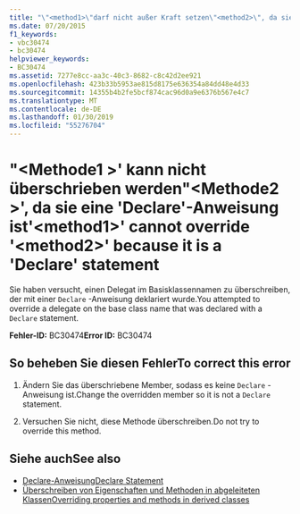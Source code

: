 ```yaml
---
title: "\"<method1>\"darf nicht außer Kraft setzen\"<method2>\", da sie eine 'Declare'-Anweisung ist"
ms.date: 07/20/2015
f1_keywords:
- vbc30474
- bc30474
helpviewer_keywords:
- BC30474
ms.assetid: 7277e8cc-aa3c-40c3-8682-c8c42d2ee921
ms.openlocfilehash: 423b33b5953ae815d8175e636354a84dd48e4d33
ms.sourcegitcommit: 14355b4b2fe5bcf874cac96d0a9e6376b567e4c7
ms.translationtype: MT
ms.contentlocale: de-DE
ms.lasthandoff: 01/30/2019
ms.locfileid: "55276704"
---
```

# <a name="method1-cannot-override-method2-because-it-is-a-declare-statement"></a><span data-ttu-id="54827-102">"\<Methode1 >' kann nicht überschrieben werden"\<Methode2 >', da sie eine 'Declare'-Anweisung ist</span><span class="sxs-lookup"><span data-stu-id="54827-102">'\<method1>' cannot override '\<method2>' because it is a 'Declare' statement</span></span>
<span data-ttu-id="54827-103">Sie haben versucht, einen Delegat im Basisklassennamen zu überschreiben, der mit einer `Declare` -Anweisung deklariert wurde.</span><span class="sxs-lookup"><span data-stu-id="54827-103">You attempted to override a delegate on the base class name that was declared with a `Declare` statement.</span></span>  
  
 <span data-ttu-id="54827-104">**Fehler-ID:** BC30474</span><span class="sxs-lookup"><span data-stu-id="54827-104">**Error ID:** BC30474</span></span>  
  
## <a name="to-correct-this-error"></a><span data-ttu-id="54827-105">So beheben Sie diesen Fehler</span><span class="sxs-lookup"><span data-stu-id="54827-105">To correct this error</span></span>  
  
1.  <span data-ttu-id="54827-106">Ändern Sie das überschriebene Member, sodass es keine `Declare` -Anweisung ist.</span><span class="sxs-lookup"><span data-stu-id="54827-106">Change the overridden member so it is not a `Declare` statement.</span></span>  
  
2.  <span data-ttu-id="54827-107">Versuchen Sie nicht, diese Methode überschreiben.</span><span class="sxs-lookup"><span data-stu-id="54827-107">Do not try to override this method.</span></span>  
  
## <a name="see-also"></a><span data-ttu-id="54827-108">Siehe auch</span><span class="sxs-lookup"><span data-stu-id="54827-108">See also</span></span>
- [<span data-ttu-id="54827-109">Declare-Anweisung</span><span class="sxs-lookup"><span data-stu-id="54827-109">Declare Statement</span></span>](../../visual-basic/language-reference/statements/declare-statement.md)
- [<span data-ttu-id="54827-110">Überschreiben von Eigenschaften und Methoden in abgeleiteten Klassen</span><span class="sxs-lookup"><span data-stu-id="54827-110">Overriding properties and methods in derived classes</span></span>](~/docs/visual-basic/programming-guide/language-features/objects-and-classes/inheritance-basics.md#overriding-properties-and-methods-in-derived-classes)
